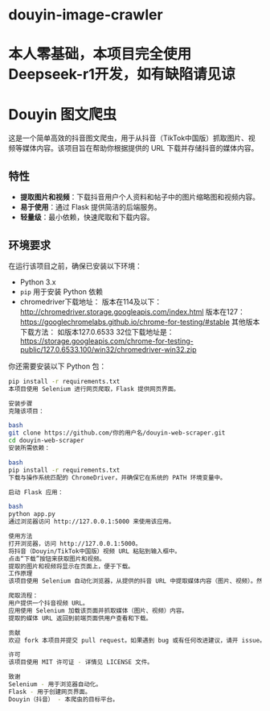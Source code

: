 # douyin-image-crawler
# 本人零基础，本项目完全使用Deepseek-r1开发，如有缺陷请见谅
# Douyin 图文爬虫

这是一个简单高效的抖音图文爬虫，用于从抖音（TikTok中国版）抓取图片、视频等媒体内容。该项目旨在帮助你根据提供的 URL 下载并存储抖音的媒体内容。

## 特性

- **提取图片和视频**：下载抖音用户个人资料和帖子中的图片缩略图和视频内容。
- **易于使用**：通过 Flask 提供简洁的后端服务。
- **轻量级**：最小依赖，快速爬取和下载内容。

## 环境要求

在运行该项目之前，确保已安装以下环境：

- Python 3.x
- `pip` 用于安装 Python 依赖
- chromedriver下载地址：
版本在114及以下：http://chromedriver.storage.googleapis.com/index.html
版本在127：https://googlechromelabs.github.io/chrome-for-testing/#stable
其他版本下载方法：
如版本127.0.6533 32位下载地址是：
https://storage.googleapis.com/chrome-for-testing-public/127.0.6533.100/win32/chromedriver-win32.zip

你还需要安装以下 Python 包：

```bash
pip install -r requirements.txt
本项目使用 Selenium 进行网页爬取，Flask 提供网页界面。

安装步骤
克隆该项目：

bash
git clone https://github.com/你的用户名/douyin-web-scraper.git
cd douyin-web-scraper
安装所需依赖：

bash
pip install -r requirements.txt
下载与操作系统匹配的 ChromeDriver，并确保它在系统的 PATH 环境变量中。

启动 Flask 应用：

bash
python app.py
通过浏览器访问 http://127.0.0.1:5000 来使用该应用。

使用方法
打开浏览器，访问 http://127.0.0.1:5000。
将抖音（Douyin/TikTok中国版）视频 URL 粘贴到输入框中。
点击“下载”按钮来获取图片和视频。
提取的图片和视频将显示在页面上，便于下载。
工作原理
该项目使用 Selenium 自动化浏览器，从提供的抖音 URL 中提取媒体内容（图片、视频）。然后通过网页界面将提取的媒体显示出来，供用户下载。

爬取流程：
用户提供一个抖音视频 URL。
应用使用 Selenium 加载该页面并抓取媒体（图片、视频）内容。
提取的媒体 URL 返回到前端页面供用户查看和下载。

贡献
欢迎 fork 本项目并提交 pull request。如果遇到 bug 或有任何改进建议，请开 issue。

许可
该项目使用 MIT 许可证 - 详情见 LICENSE 文件。

致谢
Selenium - 用于浏览器自动化。
Flask - 用于创建网页界面。
Douyin（抖音） - 本爬虫的目标平台。
